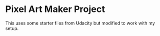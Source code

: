 # Pixel Art Maker Project

This uses some starter files from Udacity but modified to work with my setup.
